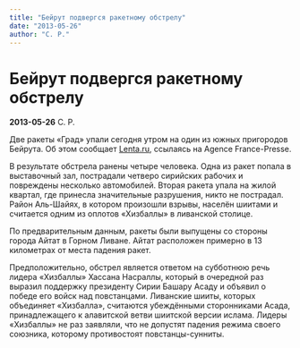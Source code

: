 ```yaml
---
title: "Бейрут подвергся ракетному обстрелу"
date: "2013-05-26"
author: "С. Р."
---
```


# Бейрут подвергся ракетному обстрелу

**2013-05-26** С. Р.

Две ракеты «Град» упали сегодня утром на один из южных пригородов Бейрута. Об этом сообщает [Lenta.ru](http://lenta.ru/), ссылаясь на Agence France-Presse.

В результате обстрела ранены четыре человека. Одна из ракет попала в выставочный зал, пострадали четверо сирийских рабочих и повреждены несколько автомобилей. Вторая ракета упала на жилой квартал, где принесла значительные разрушения, никто не пострадал. Район Аль-Шайях, в котором произошли взрывы, населён шиитами и считается одним из оплотов «Хизбаллы» в ливанской столице.

По предварительным данным, ракеты были выпущены со стороны города Айтат в Горном Ливане. Айтат расположен примерно в 13 километрах от места падения ракет.

Предположительно, обстрел является ответом на субботнюю речь лидера «Хизбаллы» Хассана Насраллы, который в очередной раз выразил поддержку президенту Сирии Башару Асаду и объявил о победе его войск над повстанцами. Ливанские шииты, которых объединяет «Хизбалла», считаются убеждёнными сторонниками Асада, принадлежащего к алавитской ветви шиитской версии ислама. Лидеры «Хизбаллы» не раз заявляли, что не допустят падения режима своего союзника, которому противостоят повстанцы-сунниты.